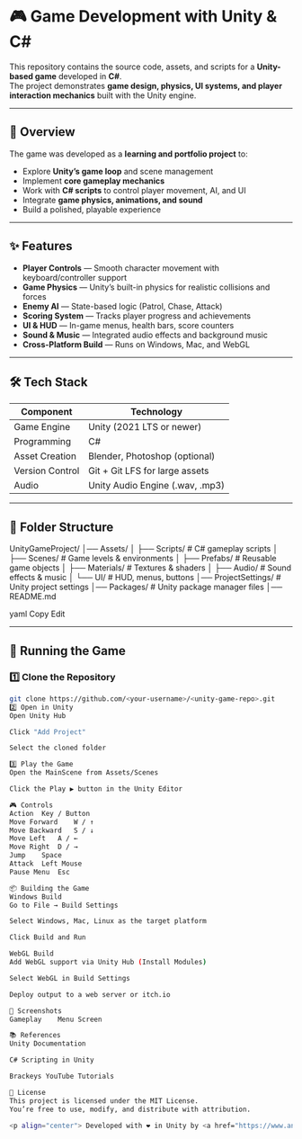 # 🎮 Game Development with Unity & C#

This repository contains the source code, assets, and scripts for a **Unity-based game** developed in **C#**.  
The project demonstrates **game design, physics, UI systems, and player interaction mechanics** built with the Unity engine.

---

## 📌 Overview

The game was developed as a **learning and portfolio project** to:
- Explore **Unity’s game loop** and scene management
- Implement **core gameplay mechanics**
- Work with **C# scripts** to control player movement, AI, and UI
- Integrate **game physics, animations, and sound**
- Build a polished, playable experience

---

## ✨ Features

- **Player Controls** — Smooth character movement with keyboard/controller support
- **Game Physics** — Unity’s built-in physics for realistic collisions and forces
- **Enemy AI** — State-based logic (Patrol, Chase, Attack)
- **Scoring System** — Tracks player progress and achievements
- **UI & HUD** — In-game menus, health bars, score counters
- **Sound & Music** — Integrated audio effects and background music
- **Cross-Platform Build** — Runs on Windows, Mac, and WebGL

---

## 🛠️ Tech Stack

| Component       | Technology |
|-----------------|------------|
| Game Engine     | Unity (2021 LTS or newer) |
| Programming     | C# |
| Asset Creation  | Blender, Photoshop (optional) |
| Version Control | Git + Git LFS for large assets |
| Audio           | Unity Audio Engine (.wav, .mp3) |

---

## 📂 Folder Structure

UnityGameProject/
│── Assets/
│ ├── Scripts/ # C# gameplay scripts
│ ├── Scenes/ # Game levels & environments
│ ├── Prefabs/ # Reusable game objects
│ ├── Materials/ # Textures & shaders
│ ├── Audio/ # Sound effects & music
│ └── UI/ # HUD, menus, buttons
│── ProjectSettings/ # Unity project settings
│── Packages/ # Unity package manager files
│── README.md

yaml
Copy
Edit

---

## 🚀 Running the Game

### 1️⃣ Clone the Repository
```bash
git clone https://github.com/<your-username>/<unity-game-repo>.git
2️⃣ Open in Unity
Open Unity Hub

Click "Add Project"

Select the cloned folder

3️⃣ Play the Game
Open the MainScene from Assets/Scenes

Click the Play ▶️ button in the Unity Editor

🎮 Controls
Action	Key / Button
Move Forward	W / ↑
Move Backward	S / ↓
Move Left	A / ←
Move Right	D / →
Jump	Space
Attack	Left Mouse
Pause Menu	Esc

📦 Building the Game
Windows Build
Go to File → Build Settings

Select Windows, Mac, Linux as the target platform

Click Build and Run

WebGL Build
Add WebGL support via Unity Hub (Install Modules)

Select WebGL in Build Settings

Deploy output to a web server or itch.io

📸 Screenshots
Gameplay	Menu Screen

📚 References
Unity Documentation

C# Scripting in Unity

Brackeys YouTube Tutorials

📄 License
This project is licensed under the MIT License.
You’re free to use, modify, and distribute with attribution.

<p align="center"> Developed with ❤️ in Unity by <a href="https://www.anshsharma.us/">Ansh Sharma</a> </p> ```
